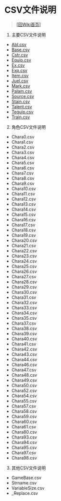 ﻿# CSV文件说明

> [\[回Wiki首页\]](/Wiki)

1. 主要CSV文件说明
  + [Abl.csv](/Wiki/csv_instructions/major_csv/abl.csv.md)
  + [Base.csv](/Wiki/csv_instructions/major_csv/base.csv.md)
  + [Cstr.csv](/Wiki/csv_instructions/major_csv/cstr.csv.md)
  + [Equip.csv](/Wiki/csv_instructions/major_csv/equip.csv.md)
  + [Ex.csv](/Wiki/csv_instructions/major_csv/ex.csv.md)
  + [Exp.csv](/Wiki/csv_instructions/major_csv/exp.csv.md)
  + [Item.csv](/Wiki/csv_instructions/major_csv/item.csv.md)
  + [Juel.csv](/Wiki/csv_instructions/major_csv/juel.csv.md)
  + [Mark.csv](/Wiki/csv_instructions/major_csv/mark.csv.md)
  + [Palam.csv](/Wiki/csv_instructions/major_csv/palam.csv.md)
  + [Source.csv](/Wiki/csv_instructions/major_csv/source.csv.md)
  + [Stain.csv](/Wiki/csv_instructions/major_csv/stain.csv.md)
  + [Talent.csv](/Wiki/csv_instructions/major_csv/talent.csv.md)
  + [Tequip.csv](/Wiki/csv_instructions/major_csv/tequip.csv.md)
  + [Train.csv](/Wiki/csv_instructions/major_csv/train.csv.md)

2. 角色CSV文件说明
  + Chara0.csv
  + Chara1.csv
  + Chara2.csv
  + Chara3.csv
  + Chara4.csv
  + Chara5.csv
  + Chara6.csv
  + Chara7.csv
  + Chara8.csv
  + Chara9.csv
  + Chara10.csv
  + Chara11.csv
  + Chara12.csv
  + Chara13.csv
  + Chara14.csv
  + Chara15.csv
  + Chara16.csv
  + Chara17.csv
  + Chara18.csv
  + Chara19.csv
  + Chara20.csv
  + Chara21.csv
  + Chara22.csv
  + Chara23.csv
  + Chara24.csv
  + Chara25.csv
  + Chara26.csv
  + Chara27.csv
  + Chara28.csv
  + Chara29.csv
  + Chara30.csv
  + Chara31.csv
  + Chara32.csv
  + Chara33.csv
  + Chara34.csv
  + Chara35.csv
  + Chara37.csv
  + Chara38.csv
  + Chara39.csv
  + Chara40.csv
  + Chara41.csv
  + Chara42.csv
  + Chara43.csv
  + Chara44.csv
  + Chara46.csv
  + Chara47.csv
  + Chara48.csv
  + Chara49.csv
  + Chara50.csv
  + Chara52.csv
  + Chara54.csv
  + Chara55.csv
  + Chara57.csv
  + Chara58.csv
  + Chara59.csv
  + Chara60.csv
  + Chara61.csv
  + Chara80.csv
  + Chara93.csv
  + Chara94.csv
  + Chara95.csv
  + Chara97.csv
  + Chara98.csv

3. 其他CSV文件说明
  + GameBase.csv
  + Strname.csv
  + VariableSize.csv
  + \_Replace.csv
